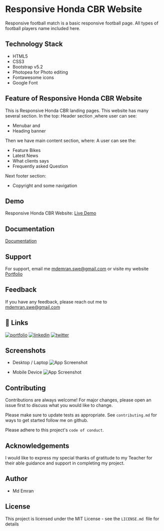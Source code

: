 
# Responsive Honda CBR Website
Responsive football match is a basic responsive football page. All types of football
players name included here.
## Technology Stack
* HTML5
* CSS3
* Bootstrap v5.2
* Photopea for Photo editing
* Fontawesome icons
* Google Font



## Feature of Responsive Honda CBR Website

This is Responsive Honda CBR landing pages. This website has many several section.
In the top: Header section ,where user can see:
* Menubar and 
* Heading banner


Then we have main content section, where: A user can see the:
* Feature Bikes
* Latest News
* What clients says
* Frequently asked Question

Next footer section:
* Copyright and some navigation
## Demo
Responsive Honda CBR Website:
[Live Demo](https://emranswe.github.io/responsive-honda-cbr-website/)


## Documentation

[Documentation](https://github.com/EmranSWE/responsive-honda-cbr-website/blob/main/README.md)


## Support

For support, email me mdemran.swe@gmail.com or visite my website [Portfolio](https://emran-portfolio.web.app/)


## Feedback

If you have any feedback, please reach out me to
mdemran.swe@gmail.com


## 🔗 Links
[![portfolio](https://img.shields.io/badge/my_portfolio-000?style=for-the-badge&logo=ko-fi&logoColor=white)](https://emran-portfolio.web.app/)
[![linkedin](https://img.shields.io/badge/linkedin-0A66C2?style=for-the-badge&logo=linkedin&logoColor=white)](https://www.linkedin.com/in/emran2k18/)
[![twitter](https://img.shields.io/badge/twitter-1DA1F2?style=for-the-badge&logo=twitter&logoColor=white)](https://twitter.com/EmranSwe)


## Screenshots
- Desktop / Laptop
![App Screenshot](https://i.ibb.co/z6ZFx1c/screencapture-emranswe-github-io-responsive-honda-cbr-website-2022-11-24-18-51-19.png)

- Mobile Device
![App Screenshot](https://i.ibb.co/2F6wcph/screencapture-emranswe-github-io-responsive-honda-cbr-website-2022-11-24-18-53-25.png)


## Contributing

Contributions are always welcome!
For major changes, please open an issue first to discuss what you would like to change.

Please make sure to update tests as appropriate.
See `contributing.md` for ways to get started follow me on github.

Please adhere to this project's `code of conduct`.
## Acknowledgements

  I would like to express my special thanks of gratitude to my Teacher for their able guidance and support in completing my project.

## Author

- Md Emran
## License

This project is licensed under the MIT License - see the `LICENSE.md `file for details


